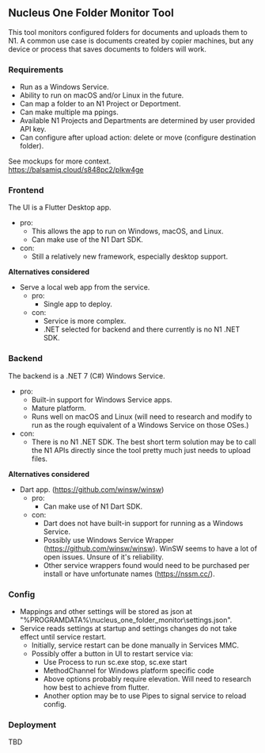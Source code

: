 ## Nucleus One Folder Monitor Tool
This tool monitors configured folders for documents and uploads them to N1. A
common use case is documents created by copier machines, but any device or
process that saves documents to folders will work.

### Requirements
- Run as a Windows Service.
- Ability to run on macOS and/or Linux in the future.
- Can map a folder to an N1 Project or Deportment.
- Can make multiple ma  ppings.
- Available N1 Projects and Departments are determined by user provided API key.
- Can configure after upload action: delete or move (configure destination
  folder).

See mockups for more context.<br>
https://balsamiq.cloud/s848pc2/plkw4ge

### Frontend
The UI is a Flutter Desktop app.

- pro:
  - This allows the app to run on Windows, macOS, and Linux.
  - Can make use of the N1 Dart SDK.
- con:
  - Still a relatively new framework, especially desktop support.

**Alternatives considered**
- Serve a local web app from the service.
  - pro:
    - Single app to deploy.
  - con:
    - Service is more complex.
    - .NET selected for backend and there currently is no N1 .NET SDK.

### Backend
The backend is a .NET 7 (C#) Windows Service.

- pro:
  - Built-in support for Windows Service apps.
  - Mature platform.
  - Runs well on macOS and Linux (will need to research and modify to run as the
    rough equivalent of a Windows Service on those OSes.)
- con:
  - There is no N1 .NET SDK. The best short term solution may be to call the N1
    APIs directly since the tool pretty much just needs to upload files.

**Alternatives considered**
- Dart app.
  (https://github.com/winsw/winsw)
  - pro:
    - Can make use of N1 Dart SDK.
  - con:
    - Dart does not have built-in support for running as a Windows Service.
    - Possibly use Windows Service Wrapper (https://github.com/winsw/winsw).
      WinSW seems to have a lot of open issues. Unsure of it's reliability.
    - Other service wrappers found would need to be purchased per install or
      have unfortunate names (https://nssm.cc/).

### Config
- Mappings and other settings will be stored as json at
  "%PROGRAMDATA%\nucleus_one_folder_monitor\settings.json".
- Service reads settings at startup and settings changes do not take effect
  until service restart.
  - Initially, service restart can be done manually in Services MMC.
  - Possibly offer a button in UI to restart service via:
    - Use Process to run sc.exe stop, sc.exe start
    - MethodChannel for Windows platform specific code
    - Above options probably require elevation. Will need to research how best
      to achieve from flutter.
    - Another option may be to use Pipes to signal service to reload config.

### Deployment
TBD
